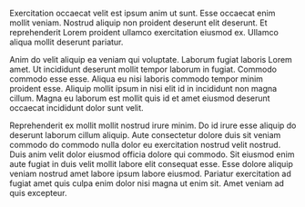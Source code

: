 Exercitation occaecat velit est ipsum anim ut sunt. Esse occaecat enim mollit veniam. Nostrud aliquip non proident deserunt elit deserunt. Et reprehenderit Lorem proident ullamco exercitation eiusmod ex. Ullamco aliqua mollit deserunt pariatur.

Anim do velit aliquip ea veniam qui voluptate. Laborum fugiat laboris Lorem amet. Ut incididunt deserunt mollit tempor laborum in fugiat. Commodo commodo esse esse. Aliqua eu nisi laboris commodo tempor minim proident esse. Aliquip mollit ipsum in nisi elit id in incididunt non magna cillum. Magna eu laborum est mollit quis id et amet eiusmod deserunt occaecat incididunt dolor sunt velit.

Reprehenderit ex mollit mollit nostrud irure minim. Do id irure esse aliquip do deserunt laborum cillum aliquip. Aute consectetur dolore duis sit veniam commodo do commodo nulla dolor eu exercitation nostrud velit nostrud. Duis anim velit dolor eiusmod officia dolore qui commodo. Sit eiusmod enim aute fugiat in duis velit mollit labore elit consequat esse. Esse dolore aliquip veniam nostrud amet labore ipsum labore eiusmod. Pariatur exercitation ad fugiat amet quis culpa enim dolor nisi magna ut enim sit. Amet veniam ad quis excepteur.